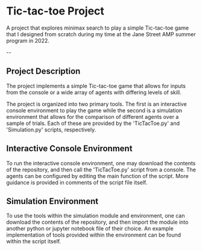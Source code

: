 # Tic-tac-toe Project

A project that explores minimax search to play a simple Tic-tac-toe game that I designed from scratch during my time at the Jane Street AMP summer program in 2022.

--

## Project Description

The project implements a simple Tic-tac-toe game that allows for inputs from the console or a wide array of agents with differing levels of skill.

The project is organized into two primary tools. The first is an interactive console environment to play the game while the second is a simulation environment that allows for the comparison of different agents over a sample of trials. Each of these are provided by the 'TicTacToe.py' and 'Simulation.py' scripts, respectively.

## Interactive Console Environment

To run the interactive console environment, one may download the contents of the repository, and then call the 'TicTacToe.py' script from a console. The agents can be configured by editing the main function of the script. More guidance is provided in comments of the script file itself.

## Simulation Environment

To use the tools within the simulation module and environment, one can download the contents of the repository, and then import the module into another python or jupyter notebook file of their choice. An example implementation of tools provided within the environment can be found within the script itself.
